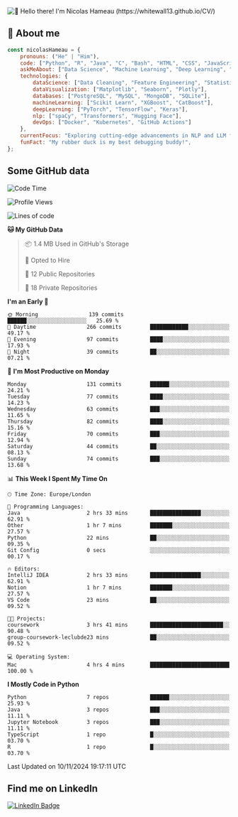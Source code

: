 <img src="assets/intro.gif" alt="👋 Hello there! I'm Nicolas Hameau (https://whitewall13.github.io/CV/)" title="👋 Hello there! I'm Nicolas Hameau"/>

<!---visitors number here--->

## :book: About me

```javascript
const nicolasHameau = {
    pronouns: ("He" | "Him"),
    code: ["Python", "R", "Java", "C", "Bash", "HTML", "CSS", "JavaScript", "PHP", "SQL"],
    askMeAbout: ["Data Science", "Machine Learning", "Deep Learning", "NLP", "LLM", "Computer Vision", "MLOps"],
    technologies: {
        dataScience: ["Data Cleaning", "Feature Engineering", "Statistical Analysis"],
        dataVisualization: ["Matplotlib", "Seaborn", "Plotly"],
        databases: ["PostgreSQL", "MySQL", "MongoDB", "SQLite"],
        machineLearning: ["Scikit Learn", "XGBoost", "CatBoost"],
        deepLearning: ["PyTorch", "TensorFlow", "Keras"],
        nlp: ["spaCy", "Transformers", "Hugging Face"],
        devOps: ["Docker", "Kubernetes", "GitHub Actions"]
    },
    currentFocus: "Exploring cutting-edge advancements in NLP and LLM fine-tuning",
    funFact: "My rubber duck is my best debugging buddy!",
};
```
## Some GitHub data

<!--START_SECTION:waka-->
![Code Time](http://img.shields.io/badge/Code%20Time-5%20hrs%2046%20mins-blue)

![Profile Views](http://img.shields.io/badge/Profile%20Views-0-blue)

![Lines of code](https://img.shields.io/badge/From%20Hello%20World%20I%27ve%20Written-5.8%20million%20lines%20of%20code-blue)

**🐱 My GitHub Data** 

> 📦 1.4 MB Used in GitHub's Storage 
 > 
> 💼 Opted to Hire
 > 
> 📜 12 Public Repositories 
 > 
> 🔑 18 Private Repositories 
 > 
**I'm an Early 🐤** 

```text
🌞 Morning                139 commits         ██████░░░░░░░░░░░░░░░░░░░   25.69 % 
🌆 Daytime                266 commits         ████████████░░░░░░░░░░░░░   49.17 % 
🌃 Evening                97 commits          ████░░░░░░░░░░░░░░░░░░░░░   17.93 % 
🌙 Night                  39 commits          ██░░░░░░░░░░░░░░░░░░░░░░░   07.21 % 
```
📅 **I'm Most Productive on Monday** 

```text
Monday                   131 commits         ██████░░░░░░░░░░░░░░░░░░░   24.21 % 
Tuesday                  77 commits          ████░░░░░░░░░░░░░░░░░░░░░   14.23 % 
Wednesday                63 commits          ███░░░░░░░░░░░░░░░░░░░░░░   11.65 % 
Thursday                 82 commits          ████░░░░░░░░░░░░░░░░░░░░░   15.16 % 
Friday                   70 commits          ███░░░░░░░░░░░░░░░░░░░░░░   12.94 % 
Saturday                 44 commits          ██░░░░░░░░░░░░░░░░░░░░░░░   08.13 % 
Sunday                   74 commits          ███░░░░░░░░░░░░░░░░░░░░░░   13.68 % 
```


📊 **This Week I Spent My Time On** 

```text
🕑︎ Time Zone: Europe/London

💬 Programming Languages: 
Java                     2 hrs 33 mins       ████████████████░░░░░░░░░   62.91 % 
Other                    1 hr 7 mins         ███████░░░░░░░░░░░░░░░░░░   27.57 % 
Python                   22 mins             ██░░░░░░░░░░░░░░░░░░░░░░░   09.35 % 
Git Config               0 secs              ░░░░░░░░░░░░░░░░░░░░░░░░░   00.17 % 

🔥 Editors: 
IntelliJ IDEA            2 hrs 33 mins       ████████████████░░░░░░░░░   62.91 % 
Notion                   1 hr 7 mins         ███████░░░░░░░░░░░░░░░░░░   27.57 % 
VS Code                  23 mins             ██░░░░░░░░░░░░░░░░░░░░░░░   09.52 % 

🐱‍💻 Projects: 
coursework               3 hrs 41 mins       ███████████████████████░░   90.48 % 
group-coursework-leclubde23 mins             ██░░░░░░░░░░░░░░░░░░░░░░░   09.52 % 

💻 Operating System: 
Mac                      4 hrs 4 mins        █████████████████████████   100.00 % 
```

**I Mostly Code in Python** 

```text
Python                   7 repos             ██████░░░░░░░░░░░░░░░░░░░   25.93 % 
Java                     3 repos             ███░░░░░░░░░░░░░░░░░░░░░░   11.11 % 
Jupyter Notebook         3 repos             ███░░░░░░░░░░░░░░░░░░░░░░   11.11 % 
TypeScript               1 repo              █░░░░░░░░░░░░░░░░░░░░░░░░   03.70 % 
R                        1 repo              █░░░░░░░░░░░░░░░░░░░░░░░░   03.70 % 
```




 Last Updated on 10/11/2024 19:17:11 UTC
<!--END_SECTION:waka-->

## Find me on LinkedIn
<div id="badges">
  <a href="https://www.linkedin.com/in/nicolas-hameau-13242002/">
    <img src="https://img.shields.io/badge/LinkedIn-blue?style=for-the-badge&logo=linkedin&logoColor=white" alt="LinkedIn Badge"/>
  </a>
</div>



